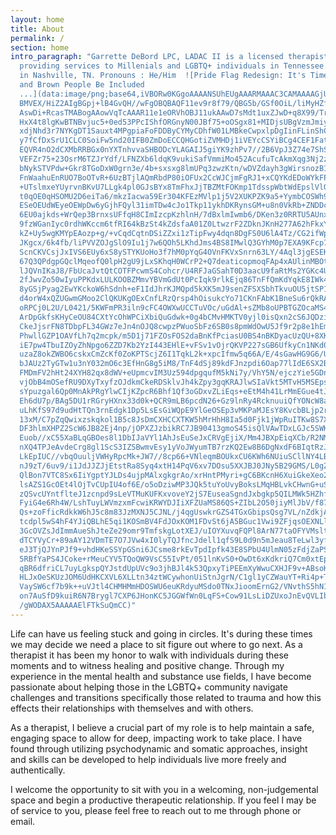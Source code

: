 ```yaml
---
layout: home
title: About
permalink: /
section: home
intro_paragraph: "Garrette DeBord LPC, LADAC II is a licensed therapist
  providing services to Millenials and LGBTQ+ individuals in Tennessee. Located
  in Nashville, TN. Pronouns : He/Him  ![Pride Flag Redesign: It's Time Black
  and Brown People Be Included
  ...](data:image/png;base64,iVBORw0KGgoAAAANSUhEUgAAARMAAAC3CAMAAAAGjUrGAAABFF\
  BMVEX/HiZ2AIgBGpj+lB4GvQH//wFgOBQBAQF11ev9r8f79/QBG5b/GSf0OiL/liMyHZf/kB74rBM\
  AswDi+RcasTMABogAAowVqTcAAAR11e1eORVhOBJ11ukAAwD7sMdt1uxZJwD+q8X99/Trts9hLgAt\
  HxX4t8lgKwBTNBvjuc5+0ed53PPcIShfORGnyN00JBf75+oOSgx81+MIDjsUBgVzmJmiyd/NgCxWN\
  xdjNhd3r7NYKgDT1Sauxt4MPgpiaFoFDDByCYMyCDhfW01LMBkeCwpxlpDgIinFLinShC12naHAeC\
  y7fCfDxSrU1CLC0SoiFw5nd20IFB0ZmDoECCQHGotiZVMHDj1iVEYcCSYiBCg4CEF1FatOAAALDUl\
  EQVR4nO2dCXMbRRBGx0nYXTnhvvaSHBODcYLAGAIJ5giYK9zhPv7//2B6VpJ3Z74e7ShSaXuUpqCK\
  VEFZr75+23OsrM6TZJrYdf/LFNZXb6ldqK9vukiSafVmmiMo452AcufuTcAkmXqg3Nj2z7zpyu58f\
  bNykSTVPdw+Gkr8TGoDxW0grn3e/4b+sxsxg8lmUPq3zwzKtn/wDVZdayh3gWirsnozB1DGMygRV1\
  FnWaahuEnRUO7BoOTvR+6UzBTjlAQmRbdP80iOFUx2CcWJCjmFgRJ1+xCQYKdEDoWYkFPw04ecAp8\
  +UTslmxeYUyrvnBKvU7LLgk4pl0GJsBYx8TmFhxJjTBZMtFOKmp1TdsspWbtWdEpslVlQdFIcqZQl\
  t0qOE0qHSOMU2D6eiTa6/mkzIacwa59Er304KFEzMVlp1j5V2XUKPZK9a5+YymbCOSWh9vE4JaawO\
  ESeOEUdWEyeOEWpDw6yGjhFQyl31imTDw4cJo1Tkp11ykhDKRynsGM+u8n0VkRb+ZNDDcVxSs3t0e\
  6EU0ajkds+WrQep3BrnxsUFfqH8CImIzcpKzhlnH/7dBxlmIwmb6/DKen3z0RRTU5AUnxOSaBT9J9\
  9fzWGanIyc0rdhWKccm6tfRI64kBzSt4kZdsfaA01Z0LtwzrF2ZDknJKnH277A62hFkxYKN+FOEVD\
  kZ+Uy5wgKMYpEAozp+g/+vCqdCqtnDSiZZxi1zTipFwy4dqn8DgFS0U6lA4Tz/CG2ifWpHRzgqB4n\
  JKgcx/6k4fb/liPVVZOJgSlO9Iu1j7w6QOh5LKhdJms4BS8IMwlQ3GYhM0p7EXA9KFcp7g5CZ5TEJ\
  ScnCKVCsjJxIVS6EUy6xS8ySTYKUoHo3f7hM0pYqG4OVnFKVxSnrn63LY/4Aql3jgESEKdAqGIdYp\
  67Q3QPdgpGQclMqeofQ0lpH2gU9jLxSKhqH0WCrP2+Q7deaticopmoqFAp4xAUlinMBOtSKcQk/1T\
  lJQVnIKaJ8/FbUcaJvtQtCOTFPcwmS4Cohcr/U4RFJaGSahT0D3aacU9faRtMs2YGKc4UeGcwm1cc\
  2fJwvZo50wIyuPPKdxLULKOOBZMmvYBVmGdUt0PcIqk9rlkEjq86TnFfQmKdYqkE8IWk4A5pfY4BW\
  8yGSjPyag2EwYKckoW6hSdnh+eF1IdJhrKJMQpd5kXK5mJ9senZFSXSbhTkvuOU5jtSP1nQqBYTMK\
  d4orW4xQZUGwmGMoo2ClQKUKgOExCnfLRzQrsp4hOisukcYo71CKnFAbK1BneSu6rQkRAAUyY9oFO\
  oRPCj0L2U/L0421/5KWFmPR3iln9cFC4OWXwUCCTuVOc/uGdAl+sZMb8oUPBTGZOcaMS4JSEXyUPH\
  ArDpGkfsKHyCeOU84CXtYcOhWPCiXbiQuGdwk+0g4bCMvHMKTV0yjl0isQxn2cS6JQDzilIKfrxM+\
  CkeJjsrFN8TDbpFL34GWz7eJn4nOJQ8cwpzPWuoSbFz6SB0s8pmWdOwU5Jf9r2p8e1hEmwU0K+VCb\
  PhwllGZP1OAVfLh7q2mcpk/m5D1j71FZOsFOS2daBnKfPciasU0BS4nBKDyacUzQU+8XKjHcKc7l4\
  iE7pw4TbuIZOyZhNpgo6ZZD7Kb2YzI443EHlE+vFSv1vOjrQKVP227sGB6UfkyCn1NKd0pMJ4xTcP\
  uzaZ8okZWBO6cskxCmZcKf0ZoKPTScjZ6I1TqkL2k+xpcIfmw5q66A/E/4sGawHG9G6/UNjPnbKgF\
  bJAUz2TyGTw1u3nY032mO6c3EfHnG8g5iM8/TnF4dSj89kdFJnzpdi6Oap77lIdE6SX2BO8k9fGEw\
  FMDmFV2hHt24XYH82qx8dWV+eUpmcvIM3Uz594dpgqufM5kNi7y/VhY5N/ejczYie5GDnaCTb5tCu\
  vjObB4mOSefRU9DXyTxyfzOJdkmCkeRDSklvJh4kZpy3gqKRAJlwSIaVkt5MTvH5MSEpsvZjpybhm\
  sYpuzgal6Qp0MnAkPRgYlwCIjKZpcR6Bhf1Qf3oGDxvZLiEqs+eEtM4h41LrMmEGue4tJkYl+AT9c\
  Eh6dU7p/BAg5DU1rRGryHXnx33d0k+QCR9mLB6pcdN26+Gz9lnRy4RcknuuiQfYONcW8aEm0s4l2g\
  uLhKfS97d9udHtTQn3rnEdgk1Dp5LsEsGiWQpE9YlGeOSEp3vMKPaMJEsY8KvcbBLjp2r5pxLhto4\
  13xM/C7pZqQwixzskqkol1B5c8JsDmCXHCCXTKW5hMrHhH8Ia5d0Fjk1jWpRuITKw8S7X+IEJRKXU\
  DF3hlmXHPZ2ScW6JB82Ej4np/jOPXZJzbikRC7JB90413gmoS45isQlVAwTDxLGJc5SWKZLqMA7TW\
  Euob//xC55XaBLqGBOes8l1DbIJaVYl1AhJsEuSeJxCRVgEjiX/Mm4JBXpEiqXCb/R2NMldKlC3Bq\
  nXQ4TPJeAvdeCrg8gl1ScS3IZSBwmvEsy1yVoJWyumTB7rzKQ2Ew8B6DgNxdF6BIqtRzJhBrHmuZ9\
  LkEpIUC//vbqOuuljVWHyRpcMk+JW7//8cp66+VNleqmBOUkxCU6KWh6NUiuSCllNY4LBbmkCHaJR\
  nJ9zT/6uv9/i1JdJJZJjEtstRa8Syq4xtH14PqV6xv7DOsu5XXJBJ0JNy5B29GMS/L0gZzGuXLJJM\
  QlBon7VTC8Sx6IiYgptYJLDs4ujpMAlxgkgrAo/xrHntPMyri+gC6BKcnH6XuiGkeXeo2dS0Ynt+1\
  lsAZS1GcOEt4lOjTvCUpIU4of6E/o5oDziwMP3JQk5tuYoUvyBoksLMqHBLvkCHwnG+uSv/RDWBgS\
  zQSvcUYntflteJ1zcnpd9sLeVTMuKUFKxvoveY2jS7EuseaSgndJxbgkp5QILMWk5HZhfUtQzbqkZ\
  FyiG4e6Rh4W/LshTuyLWVmzxmFcwiKRWYDJIiXFZUaMS86QS+ZIbL2O50jiyMlJbV/f87qEOdrSSO\
  Qs+zoFficRdkkW6hJ5c8m83JzMXNJ5CJNL/j4qgUswkrGZS4TGxGbipsQsg7VL/nZdkjAu0Wucv6S\
  tcdpl5wS4hF4YJiQBLhE5qi1KOSmBV4FdJOxKOM1FDvSt6jA5BGuc1Vwi9ZFjqsOEXNLlEeyS1DSO\
  3GcOVZsJdImmAueShJteZe29omr9TmfskgLotXEJ/uIOYXuvqFQPl8ArN77taOFYVMsltcWDNuwJy\
  dTCYVyCr+89aAY12VDmTE7O7JVw4xI0lyTQJfncJdell1qfS9L0d9n5mJeau8TeLwl3yfifZ+MoNX\
  eJ3TjQJYnPJf9+vhdHKeSSYpGSni6JCsme8rkEvTpdIpfk43E8SPbU4UlmN05zFdjZaPS6JCIkewq\
  5RBfYaPS4JCoke+rMeuCYV5TQoQW9VsC55IvPt/051lnKvS0+OwDt6xKdkriQ7Cm0xtEpga8o7YBL\
  qBR6dfriCL7uyLgkspQYJstdUpUVc9o3jhBJl4k53QpxyTiPEEmXyWwuCXHJF9v+ABsoKyeBLkljR\
  HLJxOeSKUzJOM6UdHKCXVL6XLLtn34ztWCywhonUiStnJgrN/C1gl1yCZWauYT+Ri4p+TXOtn/0jZ\
  VaySW6cf7b9k++uVJtl4CHMHMmHDOSWU6euKRdyuMSdo0TNxJioomErnG2/VNvthS5hN1ohA+c2JF\
  on7AuSfD9kuiR6N7Brygl7CXP6JHonKC5JGGWfWn0LqFS+Cow91LsLiDZUxoJnEvQVLIbSPb+BytY\
  /gWODAX5AAAAAElFTkSuQmCC)"
---
```

Life can have us feeling stuck and going in circles. It's during these times we may decide we need a place to sit figure out where to go next. As a therapist it has been my honor to walk with individuals during these moments and to witness healing and positive change. Through my experience in the mental health and substance use fields, I have become passionate about helping those in the LGBTQ+ community navigate challenges and transitions specifically those related to trauma and how this effects their relationships with themselves and with others.

As a therapist, I believe a crucial part of my role is to help maintain a safe, engaging space to allow for deep, impacting work to take place. I have found through utilizing psychodynamic and somatic approaches, insight and skills can be developed to help individuals live more freely and authentically.

I welcome the opportunity to sit with you in a welcoming, non-judgemental space and begin a productive therapeutic relationship. If you feel I may be of service to you, please feel free to reach out to me through phone or email.